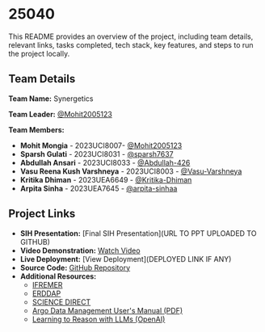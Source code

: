 # 25040

This README provides an overview of the project, including team details, relevant links, tasks completed, tech stack, key features, and steps to run the project locally.

## Team Details

**Team Name:** Synergetics

**Team Leader:** [@Mohit2005123](https://github.com/Mohit2005123)

**Team Members:**

- **Mohit Mongia** - 2023UCI8007- [@Mohit2005123](https://github.com/Mohit2005123)
- **Sparsh Gulati** - 2023UCI8031 - [@sparsh7637](https://github.com/sparsh7637)
- **Abdullah Ansari** - 2023UCI8033 - [@Abdullah-426](https://github.com/Abdullah-426)
- **Vasu Reena Kush Varshneya** - 2023UCI8003 - [@Vasu-Varshneya](https://github.com/Vasu-Varshneya)
- **Kritika Dhiman** - 2023UEA6649 - [@Kritika-Dhiman](https://github.com/Kritika-Dhiman)
- **Arpita Sinha** - 2023UEA7645 - [@arpita-sinhaa](https://github.com/arpita-sinhaa)

## Project Links

- **SIH Presentation:** [Final SIH Presentation](URL TO PPT UPLOADED TO GITHUB)
- **Video Demonstration:** [Watch Video](https://www.youtube.com/watch?v=hxyMHYMqSzc)
- **Live Deployment:** [View Deployment](DEPLOYED LINK IF ANY)
- **Source Code:** [GitHub Repository](https://github.com/Mohit2005123/SIH-25040-FloatChat-Repo-Team-Synergetics)
- **Additional Resources:**  
  - [IFREMER](https://data-argo.ifremer.fr/geo/)  
  - [ERDDAP](https://erddap.ifremer.fr/erddap/tabledap/ArgoFloats.html)  
  - [SCIENCE DIRECT](https://www.sciencedirect.com/science/article/pii/S0078323422000975)  
  - [Argo Data Management User's Manual (PDF)](https://www.aoml.noaa.gov/phod/docs/Pouliquen_ArgoDataManagment.pdf)
  - [Learning to Reason with LLMs (OpenAI)](https://openai.com/index/learning-to-reason-with-llms/)
